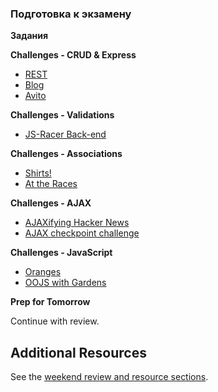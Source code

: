 
### Подготовка к экзамену

**Задания**


**Challenges - CRUD & Express**

- [REST](../../../../rest-controller-karaoke-challenge)
- [Blog](../../../../blog-2-multi-author-challenge)
- [Avito](../../../../avito-clone-challenge)

**Challenges - Validations**

- [JS-Racer Back-end](../../../../javascript-racer-2-back-end-challenge)

**Challenges - Associations**

- [Shirts!](../../../../sequelize-associations-drill-shirts-challenge)
- [At the Races](../../../../sequelize-associations-drill-races-challenge)

**Challenges - AJAX**

- [AJAXifying Hacker News](../../../../ajaxifying-hacker-news-challenge)
- [AJAX checkpoint challenge](../../../../ajax-checkpoint-challenge)

**Challenges - JavaScript**

- [Oranges](../../../../orange-tree-1-just-oranges-challenge)
- [OOJS with Gardens](../../../../oojs-garden-challenge)

**Prep for Tomorrow**

Continue with review.

## Additional Resources

See the [weekend review and resource sections](../week-3/weekend.md).

